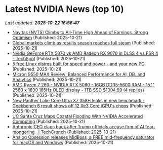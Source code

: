 # Latest NVIDIA News (top 10)
_Last updated: **2025-10-22 16:58:47**_

- [Navitas (NVTS) Climbs to All-Time High Ahead of Earnings, Strong Optimism](https://finance.yahoo.com/news/navitas-nvts-climbs-time-high-165600198.html) (Published: 2025-10-21)
- [Global markets climb as results season reaches full steam](https://www.irishtimes.com/business/2025/10/21/global-markets-climb-as-results-season-reaches-full-steam/) (Published: 2025-10-21)
- [Nvidia GeForce RTX 5070 vs AMD Radeon RX 9070 in DLSS 4 vs FSR 4 - TechSpot](https://slashdot.org/firehose.pl?op=view&amp;id=179844646) (Published: 2025-10-21)
- [5 free Linux distros built for speed and power - and your new PC](https://www.zdnet.com/article/5-free-linux-distros-built-for-speed-and-power-and-your-new-pc/) (Published: 2025-10-21)
- [Micron 9550 MAX Review: Balanced Performance for AI, DB, and Analytics](https://www.storagereview.com/review/micron-9550-max-review-balanced-performance-for-ai-db-and-analytics) (Published: 2025-10-21)
- [AMD Ryzen 7 260 - NVIDIA RTX 5060 - 16GB DDR5-5600 RAM - 15.1" 2560 x 1600 165Hz OLED display - 1TB SSD $1004.99 (4 replies)](https://slickdeals.net/f/18719800-amd-ryzen-7-260-nvidia-rtx-5060-16gb-ddr5-5600-ram-15-1-2560-x-1600-165hz-oled-display-1tb-ssd-1004-99) (Published: 2025-10-21)
- [New Panther Lake Core Ultra X7 358H leaks in new benchmark - Geekbench 6 result shows off 12 Xe3 Core iGPU's chops](https://www.tomshardware.com/pc-components/cpus/new-panther-lake-core-ultra-x7-358h-leaks-in-new-benchmark-geekbench-6-result-shows-off-12-xe3-core-igpus-chops) (Published: 2025-10-21)
- [UC Santa Cruz Maps Coastal Flooding With NVIDIA Accelerated Computing](https://blogs.nvidia.com/blog/uc-santa-cruz-maps-coastal-flooding/) (Published: 2025-10-21)
- [Anthropic CEO claps back after Trump officials accuse firm of AI fear-mongering   | TechCrunch](https://techcrunch.com/2025/10/21/anthropic-ceo-claps-back-after-trump-officials-accuse-firm-of-ai-fear-mongering/) (Published: 2025-10-21)
- [Analog Obsession releases MidBoss, a FREE mid-frequency saturator for macOS and Windows](https://bedroomproducersblog.com/2025/10/21/analog-obsession-midboss/) (Published: 2025-10-21)
